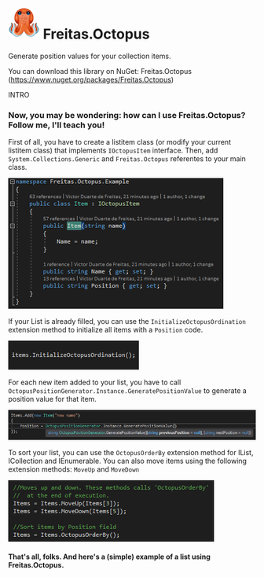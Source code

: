 # ![octopus](https://github.com/victorduartedefreitas/Freitas.Octopus/blob/master/res/octopus_64.png) Freitas.Octopus
Generate position values for your collection items.

You can download this library on NuGet: Freitas.Octopus (https://www.nuget.org/packages/Freitas.Octopus)

INTRO

### Now, you may be wondering: how can I use Freitas.Octopus? Follow me, I'll teach you!

First of all, you have to create a listitem class (or modify your current listitem class) that implements `IOctopusItem` interface.
Then, add `System.Collections.Generic` and `Freitas.Octopus` referentes to your main class.

![IOctopusItem](https://github.com/victorduartedefreitas/Freitas.Octopus/blob/master/res/IOctopusItem%20implementation.png)

If your List is already filled, you can use the `InitializeOctopusOrdination` extension method to initialize all items with a `Position` code.

![InitializeOctopusOrdination](https://github.com/victorduartedefreitas/Freitas.Octopus/blob/master/res/InitializeOctopusOrdination.png)

For each new item added to your list, you have to call `OctopusPositionGenerator.Instance.GeneratePositionValue` to generate a position value for that item.

![GeneratePositionValue](https://github.com/victorduartedefreitas/Freitas.Octopus/blob/master/res/GeneratePositionValue.png)

To sort your list, you can use the `OctopusOrderBy` extension method for IList<T>, ICollection<T> and IEnumerable<T>.
You can also move items using the following extension methods: `MoveUp` and `MoveDown`

![MoveMethods](https://github.com/victorduartedefreitas/Freitas.Octopus/blob/master/res/MoveUp%20and%20MoveDown.png)
 
#### That's all, folks. And here's a (simple) example of a list using Freitas.Octopus.
